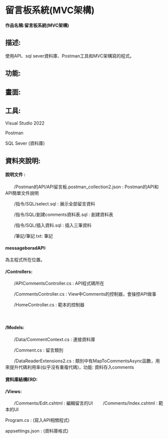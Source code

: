 # 留言板系統(MVC架構)

**作品名稱:留言板系統(MVC架構)**

## 描述:
使用API、sql sever資料庫、Postman工具和MVC架構寫的程式。


## 功能:


## 畫面:

## 工具:

Visual Studio 2022

Postman

SQL Sever (資料庫)

## 資料夾說明:

#### 說明文件 :

　　/Postman的API/API留言板.postman_collection2.json : Postman的API和API簡單文件說明

　　/指令/SQL/select.sql : 展示全部留言資料

　　/指令/SQL/創建comments資料表.sql : 創建資料表

　　/指令/SQL/插入資料.sql : 插入三筆資料

　　/筆記/筆記.txt: 筆記

#### messageboradAPI:

為主程式所在位置。

#### /Controllers:
　　/APICommentsController.cs : API程式碼所在

　　/CommentsController.cs : View中Comments的控制器，會操控API做事
  
　　/HomeController.cs : 範本的控制器
  
　　
#### /Models:
　　/Data/CommentContext.cs : 連接資料庫
  
　　/Comment.cs : 留言類別
  
　　/DataReaderExtensions2.cs : 類別中有MapToCommentsAsync函數，用來提升代碼利用率(似乎沒有重複代碼)，功能: 資料存入comments
  

#### 資料庫結構ERD:



#### /Views:

　　/Comments/Edit.cshtml : 編輯留言的UI
　　/Comments/Index.cshtml : 範本的UI


Program.cs : (寫入API相關程式)

appsettings.json : (資料庫格式)
